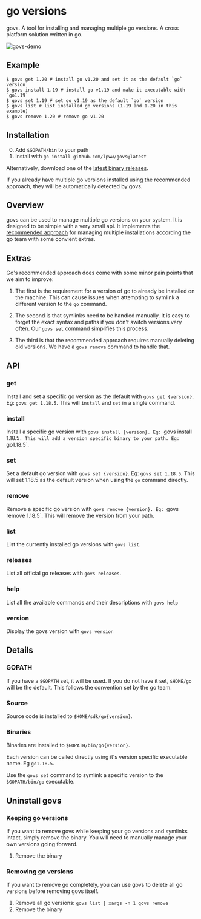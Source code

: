 # go versions

govs. A tool for installing and managing multiple go versions. A cross platform
solution written in go.

![govs-demo](https://user-images.githubusercontent.com/8637335/221433252-01562ff2-3956-41ed-ab0d-2f3c68cb4be5.gif)

## Example

```
$ govs get 1.20 # install go v1.20 and set it as the default `go` version
$ govs install 1.19 # install go v1.19 and make it executable with `go1.19`
$ govs set 1.19 # set go v1.19 as the default `go` version
$ govs list # list installed go versions (1.19 and 1.20 in this example)
$ govs remove 1.20 # remove go v1.20
```

## Installation

0. Add `$GOPATH/bin` to your path
1. Install with `go install github.com/lpww/govs@latest`

Alternatively, download one of the [latest binary releases](https://github.com/lpww/govs/releases).

If you already have multiple go versions installed using the recommended
approach, they will be automatically detected by govs.

## Overview

govs can be used to manage multiple go versions on your system. It is
designed to be simple with a very small api. It implements the [recommended
approach](https://go.dev/doc/manage-install) for managing multiple installations
according the go team with some convient extras.

## Extras

Go's recommended approach does come with some minor pain points that we aim to
improve:

1. The first is the requirement for a version of go to already be installed on the
machine. This can cause issues when attempting to symlink a different version to the
`go` command.

2. The second is that symlinks need to be handled manually. It is easy to forget
the exact syntax and paths if you don't switch versions very often. Our `govs
set` command simplifies this process.

3. The third is that the recommended approach requires manually deleting old
versions. We have a `govs remove` command to handle that.

## API

### get

Install and set a specific go version as the default with `govs get {version}`.
Eg: `govs get 1.18.5`. This will `install` and `set` in a single command.

### install

Install a specific go version with `govs install {version}. Eg: `govs install
1.18.5`. This will add a version specific binary to your path. Eg: `go1.18.5`.

### set

Set a default go version with `govs set {version}`. Eg: `govs set 1.18.5`. This
will set 1.18.5 as the default version when using the `go` command directly.

### remove

Remove a specific go version with `govs remove {version}. Eg: `govs remove
1.18.5`. This will remove the version from your path.

### list

List the currently installed go versions with `govs list`.

### releases

List all official go releases with `govs releases`.

### help

List all the available commands and their descriptions with `govs help`

### version

Display the govs version with `govs version`

## Details

### GOPATH

If you have a `$GOPATH` set, it will be used. If you do not have it set,
`$HOME/go` will be the default. This follows the convention set by the go
team.

### Source

Source code is installed to `$HOME/sdk/go{version}`.

### Binaries

Binaries are installed to `$GOPATH/bin/go{version}`.

Each version can be called directly using it's version specific executable name.
Eg `go1.18.5`.

Use the `govs set` command to symlink a specific version to the `$GOPATH/bin/go`
executable.

## Uninstall govs

### Keeping go versions

If you want to remove govs while keeping your go versions and symlinks intact,
simply remove the binary. You will need to manually manage your own versions
going forward.

1. Remove the binary

### Removing go versions

If you want to remove go completely, you can use govs to delete all go versions
before removing govs itself.

1. Remove all go versions: `govs list | xargs -n 1 govs remove`
2. Remove the binary
